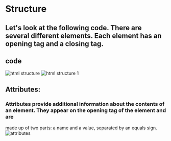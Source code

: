 # Structure
## Let's look at the following code. There are several different elements. Each element has an opening tag and a closing tag.
## code
![html structure](https://user-images.githubusercontent.com/70091044/92247895-8a5a3f80-eed0-11ea-85b1-34caed9c2dd9.PNG)
![html structure 1](https://user-images.githubusercontent.com/70091044/92262350-a6b3a780-eee3-11ea-8ac8-61889679e71f.PNG)

## Attributes:
### Attributes provide additional information about the contents of an element. They appear on the opening tag of the element and are
made up of two parts: a name and a value, separated by an equals sign.
![attributes](https://user-images.githubusercontent.com/70091044/92261830-d1e9c700-eee2-11ea-867b-932b137a05eb.PNG)

